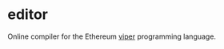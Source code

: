# editor

Online compiler for the Ethereum [viper](https://github.com/ethereum/viper) 
programming language.